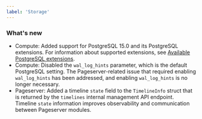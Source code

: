 ```yaml
---
label: 'Storage'
---
```


### What's new

- Compute: Added support for PostgreSQL 15.0 and its PostgreSQL extensions.
For information about supported extensions, see [Available PostgreSQL extensions](https://neon.tech/docs/reference/compatibility/#available-postgresql-extensions).
- Compute: Disabled the `wal_log_hints` parameter, which is the default PostgreSQL setting. The Pageserver-related issue that required enabling `wal_log_hints` has been addressed, and enabling `wal_log_hints` is no longer necessary.
- Pageserver: Added a timeline `state` field to the `TimelineInfo` struct that is returned by the `timelines` internal management API endpoint. Timeline `state` information improves observability and communication between Pageserver modules.
